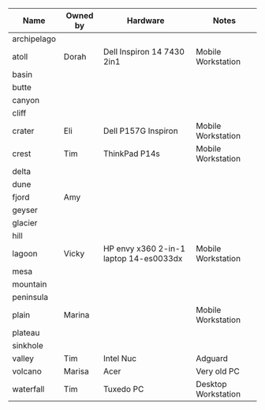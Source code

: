 Name | Owned by | Hardware | Notes
-----|----------|---------|--------
archipelago | | |
atoll  | Dorah | Dell Inspiron 14 7430 2in1  | Mobile Workstation 
basin | | | 
butte | || 
canyon | ||
cliff | ||
crater  | Eli |Dell P157G Inspiron | Mobile Workstation
crest  | Tim  | ThinkPad P14s | Mobile Workstation
delta | ||
dune | ||
fjord |Amy ||
geyser | ||
glacier | ||
hill | ||
lagoon |Vicky| HP envy x360 2-in-1 laptop 14-es0033dx  | Mobile Workstation
mesa | ||
mountain | ||
peninsula | ||
plain | Marina || Mobile Workstation
plateau | ||
sinkhole | ||
valley | Tim | Intel Nuc | Adguard |
volcano | Marisa | Acer | Very old PC
waterfall | Tim | Tuxedo PC | Desktop Workstation 
